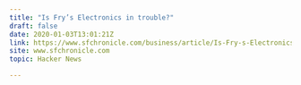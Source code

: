 ```yaml
---
title: "Is Fry’s Electronics in trouble?"
draft: false
date: 2020-01-03T13:01:21Z
link: https://www.sfchronicle.com/business/article/Is-Fry-s-Electronics-in-trouble-Company-denies-14945559.php?utm_medium=RSS&utm_source=hune
site: www.sfchronicle.com
topic: Hacker News  

---
```

